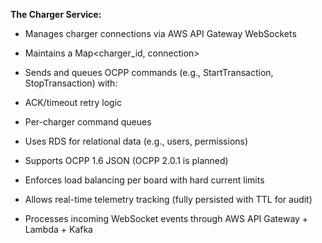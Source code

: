 **The Charger Service:**

-   Manages charger connections via AWS API Gateway WebSockets

-   Maintains a Map<charger_id, connection>

-   Sends and queues OCPP commands (e.g., StartTransaction, StopTransaction) with:

-   ACK/timeout retry logic

-   Per-charger command queues

-   Uses RDS for relational data (e.g., users, permissions)

-   Supports OCPP 1.6 JSON (OCPP 2.0.1 is planned)

-   Enforces load balancing per board with hard current limits

-   Allows real-time telemetry tracking (fully persisted with TTL for audit)

-   Processes incoming WebSocket events through AWS API Gateway + Lambda + Kafka
